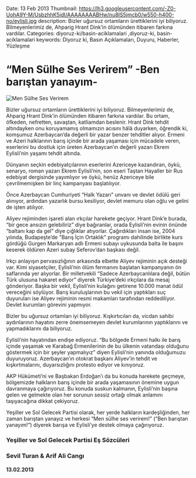 Date: 13 Feb 2013
Thumbnail: https://lh3.googleusercontent.com/-Z0-UohA9Y-M/UsbzhhK5idI/AAAAAAAABHw/nu8IS5jmcb0/w550-h400-no/eylisli.jpg
description: Bizler uğursuz ortamların ürettiklerini iyi biliyoruz. Bilmeyenlerimiz de, Ahparig Hrant Dink’in ölümünden itibaren farkına vardılar.
Categories: diyoruz-ki/basin-aciklamalari ,diyoruz-ki, basin-aciklamalari
keywords: Diyoruz ki, Basın Açıklamaları, Duyuru, Haberler, Yüzleşme

# “Men Sülhe Ses Verirem” -Ben barıştan yanayım-

![Men Sülhe Ses Verirem](https://lh3.googleusercontent.com/-Z0-UohA9Y-M/UsbzhhK5idI/AAAAAAAABHw/nu8IS5jmcb0/w550-h400-no/eylisli.jpg)


Bizler uğursuz ortamların ürettiklerini iyi biliyoruz. Bilmeyenlerimiz de, Ahparig Hrant Dink’in ölümünden itibaren farkına vardılar. Bu ortam, öfkeden, nefretten, savaştan, katliamdan beslenir. Hrant Dink tehdit altındayken onu koruyamamış olmamızın acısını hâlâ duyarken, öğrendik ki, komşumuz Azerbaycan’da değerli bir yazar benzer tehditler alıyor. Ermeni ve Azeri halklarının barış içinde bir arada yaşaması için mücadele veren, eserlerini bu dostluk için üreten Azerbaycan’ın değerli yazarı Ekrem Eylisli’nin yaşamı tehdit altında.

Dünyanın seçkin edebiyatçılarının eserlerini Azericeye kazandıran, öykü, senaryo, roman yazarı Ekrem Eylisli’nin, son eseri Taştan Hayaller bir Rus edebiyat dergisinde yayımlıyor ve öykü, henüz Azericeye bile çevrilmemişken bir linç kampanyası başlatılıyor.  

Önce Azerbaycan Cumhuriyeti “Halk Yazarı” unvanı ve devlet ödülü geri alınıyor, ardından yazarlık bursu kesiliyor, devlet memuru olan oğlu ve gelini de işten atılıyor. 

Aliyev rejiminden işareti alan ırkçılar harekete geçiyor. Hrant Dink’e burada, “bir gece ansızın gelebiliriz” diye bağıranlar, orada Eylisli’nin evinin önünde “baltanı kap da gel” diye çığlıklar atıyorlar. Çağırdıkları insan ise, 2004 yılında, Budapeşte’de "Barış İçin Ortaklık" programı dahilinde birlikte kurs gördüğü Gurgen Markaryan adlı Ermeni subayı uykusunda balta ile başını keserek öldüren Azeri subay Seferov’dan başkası değil. 

Irkçı anlayışın pervasızlığının arkasında elbette Aliyev rejiminin açık desteği var. Kimi siyasetçiler, Eylisli’nin ölüm fermanını başlatan kampanyanın ön saflarında yer alıyorlar. Bir milletvekili “Sadece Azerbaycanlılara değil, bütün Türk ulusuna hakaret ediyor” diyerek Türkiye’deki ırkçılara da mesaj gönderiyor. Başka bir vekil, Eylisli’nin kulağını getirene 10.000 manat ödül vereceğini söylüyor. Barış kuruluşlarının bu vekil için yaptıkları suç duyuruları ise Aliyev rejiminin resmi makamları tarafından reddediliyor. Devlet kurumları görevini yapmıyor.

Bizler bu uğursuz ortamları iyi biliyoruz. Kışkırtıcıları da, vicdan sahibi aydınlarının hayatını zerre önemsemeyen devlet kurumlarının yaptıklarını ve yapmadıklarını da biliyoruz. 

Eylisli’nin hayatından endişe ediyoruz. “Bu bölgede Ermeni halkı ile barış içinde yaşamak ve Karabağ Ermenilerinin de bu ülkenin vatandaşı olduğunu göstermek için bir şeyler yapmalıyız” diyen Eylisli’nin yanında olduğumuzu duyuruyoruz. Azerbaycan’ın otokrat başkanı Aliyev’in tehdit ve kışkırtmalarını, duyarsızlığını protesto ediyor ve kınıyoruz.

AKP Hükümeti’ni ve Başbakan Erdoğan’ı da bu konuda harekete geçmeye, bölgemizde halkların barış içinde bir arada yaşamasının önemine uygun davranmaya çağırıyoruz. Bu konuda suskun kalmanın, Eylisli’nin başına gelen ve gelmekte olan her sorunun sessiz ortağı olmak anlamını taşıyacağına dikkat çekiyoruz. 

Yeşiller ve Sol Gelecek Partisi olarak, her yerde halkların kardeşliğinden, her zaman barıştan yanayız ve herkesi “Men sülhe ses verirem!” (“Ben barıştan yanayım!”) diyerek barışa ve Eylisli’ye destek olmaya çağırıyoruz.



### Yeşiller ve Sol Gelecek Partisi Eş Sözcüleri
### Sevil Turan & Arif Ali Cangı

#### 13.02.2013
